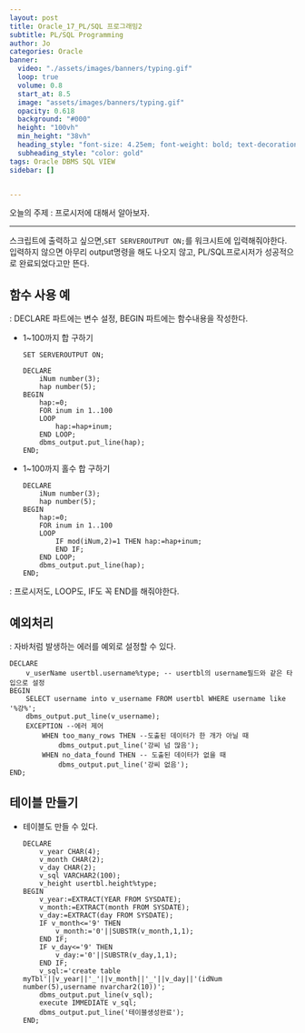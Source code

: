 ```yaml
---
layout: post
title: Oracle_17_PL/SQL 프로그래밍2
subtitle: PL/SQL Programming
author: Jo
categories: Oracle
banner:
  video: "./assets/images/banners/typing.gif"
  loop: true
  volume: 0.8
  start_at: 8.5
  image: "assets/images/banners/typing.gif"
  opacity: 0.618
  background: "#000"
  height: "100vh"
  min_height: "38vh"
  heading_style: "font-size: 4.25em; font-weight: bold; text-decoration: underline"
  subheading_style: "color: gold"
tags: Oracle DBMS SQL VIEW
sidebar: []


---
```


오늘의 주제 : 프로시저에 대해서 알아보자. <br>
 * * *

스크립트에 출력하고 싶으면,``SET SERVEROUTPUT ON;``를 워크시트에 입력해줘야한다.<br>
입력하지 않으면 아무리 output명령을 해도 나오지 않고, PL/SQL프로시저가 성공적으로 완료되었다고만 뜬다.<br>

## 함수 사용 예
: DECLARE 파트에는 변수 설정, BEGIN 파트에는 함수내용을 작성한다.
- 1~100까지 합 구하기
  ```oracle
  SET SERVEROUTPUT ON;
  
  DECLARE
      iNum number(3);
      hap number(5);
  BEGIN
      hap:=0;
      FOR inum in 1..100
      LOOP
          hap:=hap+inum;
      END LOOP;
      dbms_output.put_line(hap);
  END;
  ```

- 1~100까지 홀수 합 구하기
  ```oracle
  DECLARE
      iNum number(3);
      hap number(5);
  BEGIN
      hap:=0;
      FOR inum in 1..100
      LOOP
          IF mod(iNum,2)=1 THEN hap:=hap+inum;
          END IF;
      END LOOP;
      dbms_output.put_line(hap);
  END;
  ```
: 프로시저도, LOOP도, IF도 꼭 END를 해줘야한다.<br>

## 예외처리
: 자바처럼 발생하는 에러를 예외로 설정할 수 있다.
```oracle
DECLARE
    v_userName usertbl.username%type; -- usertbl의 username필드와 같은 타입으로 설정
BEGIN
    SELECT username into v_username FROM usertbl WHERE username like '%강%';
    dbms_output.put_line(v_username);
    EXCEPTION --에러 제어
        WHEN too_many_rows THEN --도출된 데이터가 한 개가 아닐 때
            dbms_output.put_line('강씨 넘 많음');    
        WHEN no_data_found THEN -- 도출된 데이터가 없을 때
            dbms_output.put_line('강씨 없음');
END;
```
## 테이블 만들기
- 테이블도 만들 수 있다.
  ```oracle
  DECLARE
      v_year CHAR(4);
      v_month CHAR(2);
      v_day CHAR(2);
      v_sql VARCHAR2(100);
      v_height usertbl.height%type;
  BEGIN
      v_year:=EXTRACT(YEAR FROM SYSDATE);
      v_month:=EXTRACT(month FROM SYSDATE);
      v_day:=EXTRACT(day FROM SYSDATE);
      IF v_month<='9' THEN
          v_month:='0'||SUBSTR(v_month,1,1);
      END IF;
      IF v_day<='9' THEN
          v_day:='0'||SUBSTR(v_day,1,1);
      END IF; 
      v_sql:='create table myTbl'||v_year||'_'||v_month||'_'||v_day||'(idNum number(5),username nvarchar2(10))';
      dbms_output.put_line(v_sql);
      execute IMMEDIATE v_sql;
      dbms_output.put_line('테이블생성완료');
  END;
  ```





  





